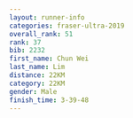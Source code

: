 ```yaml
---
layout: runner-info 
categories: fraser-ultra-2019 
overall_rank: 51
rank: 37
bib: 2232
first_name: Chun Wei
last_name: Lim
distance: 22KM
category: 22KM
gender: Male
finish_time: 3-39-48
---
```

